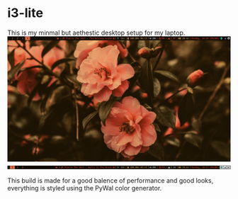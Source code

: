 # i3-lite 
This is my minmal but aethestic desktop setup for my laptop.
![desktop](/img/desktop.png)
![i3status](/img/i3status.png)

This build is made for a good balence of performance and good looks, everything is styled using the PyWal color generator.
